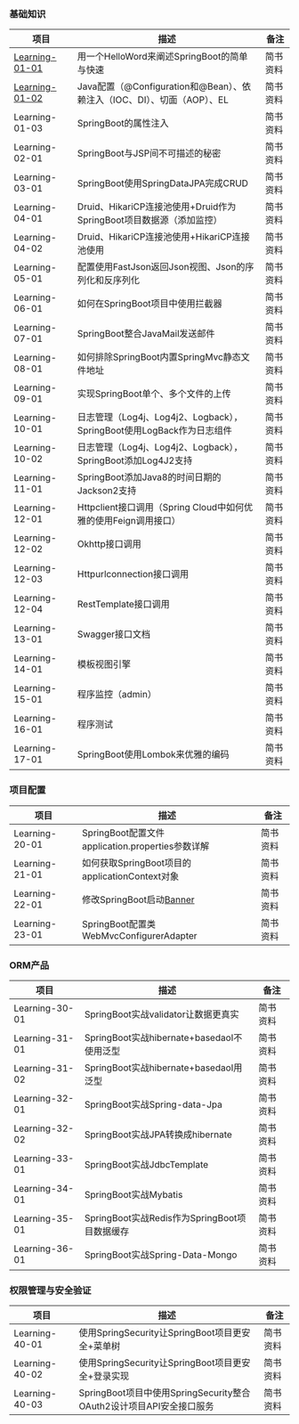 ### 基础知识
 项目                | 描述           | 备注  
 ----|------|----
 [Learning-01-01](https://github.com/s121528/Spring-Boot/tree/master/Learning-01-01)      | 用一个HelloWord来阐述SpringBoot的简单与快速 | 简书资料 
 [Learning-01-02](https://github.com/s121528/Spring-Boot/tree/master/Learning-01-02)      | Java配置（@Configuration和@Bean）、依赖注入（IOC、DI）、切面（AOP）、EL |  简书资料
 Learning-01-03      | SpringBoot的属性注入 |  简书资料
 Learning-02-01      | SpringBoot与JSP间不可描述的秘密      |    简书资料
 Learning-03-01      | SpringBoot使用SpringDataJPA完成CRUD      |     简书资料
 Learning-04-01      | Druid、HikariCP连接池使用+Druid作为SpringBoot项目数据源（添加监控）      |     简书资料
 Learning-04-02      | Druid、HikariCP连接池使用+HikariCP连接池使用      |     简书资料
 Learning-05-01      | 配置使用FastJson返回Json视图、Json的序列化和反序列化      |     简书资料
 Learning-06-01      | 如何在SpringBoot项目中使用拦截器      |     简书资料
 Learning-07-01      | SpringBoot整合JavaMail发送邮件      |     简书资料
 Learning-08-01      | 如何排除SpringBoot内置SpringMvc静态文件地址      |     简书资料
 Learning-09-01      | 实现SpringBoot单个、多个文件的上传      |     简书资料
 Learning-10-01      | 日志管理（Log4j、Log4j2、Logback），SpringBoot使用LogBack作为日志组件      |   简书资料 
 Learning-10-02      | 日志管理（Log4j、Log4j2、Logback），SpringBoot添加Log4J2支持      |  简书资料
 Learning-11-01      | SpringBoot添加Java8的时间日期的Jackson2支持      |  简书资料
 Learning-12-01      | Httpclient接口调用（Spring Cloud中如何优雅的使用Feign调用接口）    |  简书资料
 Learning-12-02      | Okhttp接口调用    |  简书资料
 Learning-12-03      | Httpurlconnection接口调用    |  简书资料
 Learning-12-04      | RestTemplate接口调用    |  简书资料
 Learning-13-01      | Swagger接口文档      |  简书资料
 Learning-14-01      | 模板视图引擎      |  简书资料
 Learning-15-01      | 程序监控（admin）      |  简书资料
 Learning-16-01      | 程序测试      |  简书资料
 Learning-17-01      | SpringBoot使用Lombok来优雅的编码      |  简书资料
 
 ### 项目配置
 项目                | 描述           | 备注  
 ----|--------|----
 Learning-20-01      |SpringBoot配置文件application.properties参数详解| 简书资料
 Learning-21-01      |如何获取SpringBoot项目的applicationContext对象| 简书资料
 Learning-22-01      |修改SpringBoot启动[Banner](http://patorjk.com/software/taag)| 简书资料
 Learning-23-01      |SpringBoot配置类WebMvcConfigurerAdapter| 简书资料
 
 
 ### ORM产品
 项目                | 描述           | 备注  
  ----|--------|----
 Learning-30-01      |SpringBoot实战validator让数据更真实| 简书资料
 Learning-31-01      |SpringBoot实战hibernate+basedaoI不使用泛型| 简书资料
 Learning-31-02      |SpringBoot实战hibernate+basedaoI用泛型| 简书资料
 Learning-32-01      |SpringBoot实战Spring-data-Jpa| 简书资料
 Learning-32-02      |SpringBoot实战JPA转换成hibernate| 简书资料
 Learning-33-01      |SpringBoot实战JdbcTemplate| 简书资料
 Learning-34-01      |SpringBoot实战Mybatis| 简书资料
 Learning-35-01      |SpringBoot实战Redis作为SpringBoot项目数据缓存| 简书资料
 Learning-36-01      |SpringBoot实战Spring-Data-Mongo| 简书资料
 
 
 ### 权限管理与安全验证
 项目                | 描述           | 备注  
   ----|--------|----
  Learning-40-01      |使用SpringSecurity让SpringBoot项目更安全+菜单树| 简书资料
  Learning-40-02      |使用SpringSecurity让SpringBoot项目更安全+登录实现| 简书资料
  Learning-40-03      |SpringBoot项目中使用SpringSecurity整合OAuth2设计项目API安全接口服务| 简书资料